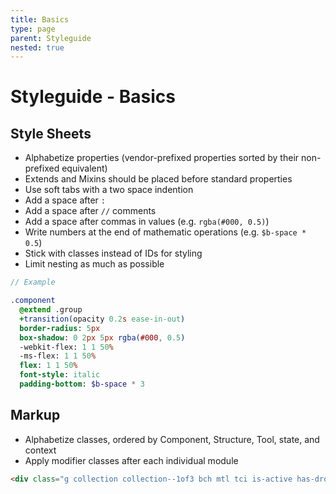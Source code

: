 ```yaml
---
title: Basics
type: page
parent: Styleguide
nested: true
---
```


Styleguide - Basics
===================

Style Sheets
------------

- Alphabetize properties (vendor-prefixed properties sorted by their non-prefixed equivalent)
- Extends and Mixins should be placed before standard properties
- Use soft tabs with a two space indention
- Add a space after `:`
- Add a space after `//` comments
- Add a space after commas in values (e.g. `rgba(#000, 0.5)`)
- Write numbers at the end of mathematic operations (e.g. `$b-space * 0.5`)
- Stick with classes instead of IDs for styling
- Limit nesting as much as possible

```sass
// Example

.component
  @extend .group
  +transition(opacity 0.2s ease-in-out)
  border-radius: 5px
  box-shadow: 0 2px 5px rgba(#000, 0.5)
  -webkit-flex: 1 1 50%
  -ms-flex: 1 1 50%
  flex: 1 1 50%
  font-style: italic
  padding-bottom: $b-space * 3
```

Markup
------

- Alphabetize classes, ordered by Component, Structure, Tool, state, and context
- Apply modifier classes after each individual module

```html
<div class="g collection collection--1of3 bch mtl tci is-active has-dropdown"></div>
```
